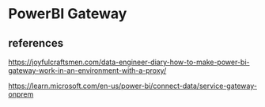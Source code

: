 # PowerBI Gateway

## references

<https://joyfulcraftsmen.com/data-engineer-diary-how-to-make-power-bi-gateway-work-in-an-environment-with-a-proxy/>

<https://learn.microsoft.com/en-us/power-bi/connect-data/service-gateway-onprem>
